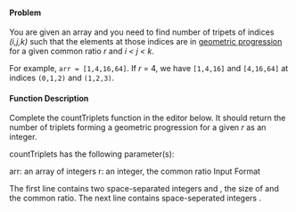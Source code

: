 #### Problem

You are given an array and you need to find number of tripets of indices *(i,j,k)* such that the elements at those indices are in [geometric progression](https://en.wikipedia.org/wiki/Geometric_progression) for a given common ratio *r* and *i < j < k*.

For example, `arr = [1,4,16,64]`. If *r* = 4, we have `[1,4,16]` and `[4,16,64]` at indices `(0,1,2)` and `(1,2,3)`.

#### Function Description

Complete the countTriplets function in the editor below. It should return the number of triplets forming a geometric progression for a given *r* as an integer.

countTriplets has the following parameter(s):

arr: an array of integers
r: an integer, the common ratio
Input Format

The first line contains two space-separated integers  and , the size of  and the common ratio. 
The next line contains  space-seperated integers .


